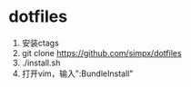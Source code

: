 dotfiles
========
1. 安装ctags
2. git clone https://github.com/simpx/dotfiles
3. ./install.sh
4. 打开vim，输入":BundleInstall"

